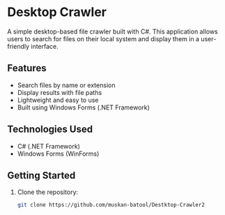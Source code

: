 # Desktop Crawler

A simple desktop-based file crawler built with C#. This application allows users to search for files on their local system and display them in a user-friendly interface.

## Features

- Search files by name or extension
- Display results with file paths
- Lightweight and easy to use
- Built using Windows Forms (.NET Framework)

## Technologies Used

- C# (.NET Framework)
- Windows Forms (WinForms)

## Getting Started

1. Clone the repository:
   ```bash
   git clone https://github.com/muskan-batool/Destktop-Crawler2
